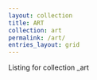 ```yaml
---
layout: collection
title: ART
collection: art 
permalink: /art/
entries_layout: grid
---
```

Listing for collection _art

